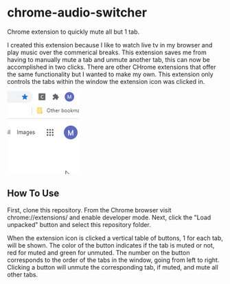 # chrome-audio-switcher
Chrome extension to quickly mute all but 1 tab. 

I created this extension because I like to watch live tv in my browser and play music over the commerical breaks. This extension saves me from having to manually mute a tab and unmute another tab, this can now be accomplished in two clicks. There are other CHrome extensions that offer the same functionality but I wanted to make my own. This extension only controls the tabs within the window the extension icon was clicked in.

![animated gif of extension](img/screenshot.gif)

## How To Use
First, clone this repository. From the Chrome browser visit chrome://extensions/ and enable developer mode. Next, click the "Load unpacked" button and select this repository folder. 

When the extension icon is clicked a vertical table of buttons, 1 for each tab, will be shown. The color of the button indicates if the tab is muted or not, red for muted and green for unmuted. The number on the button corresponds to the order of the tabs in the window, going from left to right. Clicking a button will unmute the corresponding tab, if muted, and mute all other tabs.

